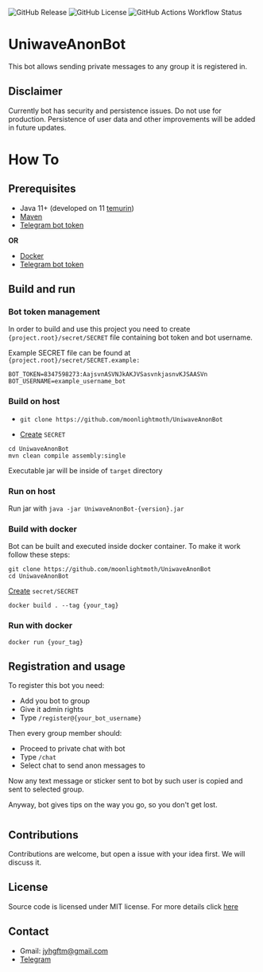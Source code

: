 ![GitHub Release](https://img.shields.io/github/v/release/moonlightmoth/UniwaveAnonBot?include_prereleases)
![GitHub License](https://img.shields.io/github/license/moonlightmoth/UniwaveAnonBot)
![GitHub Actions Workflow Status](https://img.shields.io/github/actions/workflow/status/moonlightmoth/UniwaveAnonBot/docker-image.yml)




# UniwaveAnonBot
This bot allows sending private messages to any group it is registered in.

## Disclaimer
Currently bot has security and persistence issues. Do not use for production.
Persistence of user data and other improvements will be added in future updates.


# How To


## Prerequisites

* Java 11+ (developed on 11 [temurin](https://adoptium.net/temurin/releases/?version=11))
* [Maven](https://maven.apache.org/)
* [Telegram bot token](https://core.telegram.org/bots)

<b>OR </b>

* [Docker](https://www.docker.com/)
* [Telegram bot token](https://core.telegram.org/bots)

## Build and run

### Bot token management

In order to build and use this project you need to create `{project.root}/secret/SECRET` file containing bot token and bot username.

Example SECRET file can be found at `{project.root}/secret/SECRET.example:`
```
BOT_TOKEN=8347598273:AajsvnASVNJkAKJVSasvnkjasnvKJSAASVn
BOT_USERNAME=example_username_bot
```


### Build on host

* `git clone https://github.com/moonlightmoth/UniwaveAnonBot`

* <a href="#bot-token-management">Create</a> `SECRET`

```
cd UniwaveAnonBot
mvn clean compile assembly:single
```




Executable jar will be inside of `target` directory

### Run on host

Run jar with `java -jar UniwaveAnonBot-{version}.jar`


### Build with docker

Bot can be built and executed inside docker container. To make it work follow these steps:
```
git clone https://github.com/moonlightmoth/UniwaveAnonBot
cd UniwaveAnonBot
```

<a href="#bot-token-management">Create</a> `secret/SECRET`

```
docker build . --tag {your_tag}
```

### Run with docker

```
docker run {your_tag}
```

## Registration and usage

To register this bot you need:
* Add you bot to group
* Give it admin rights
* Type `/register@{your_bot_username}`

Then every group member should:
* Proceed to private chat with bot
* Type `/chat`
* Select chat to send anon messages to

Now any text message or sticker sent to bot by such user is copied and sent to selected group.

Anyway, bot gives tips on the way you go, so you don't get lost.

# 

## Contributions

Contributions are welcome, but open a issue with your idea first. We will discuss it.

## License
Source code is licensed under MIT license. For more details click [here](https://github.com/moonlightMoth/UniwaveAnonBot/blob/main/LICENSE)

## Contact
* Gmail: jyhgftm@gmail.com
* [Telegram](https://t.me/moonlightmoth)

